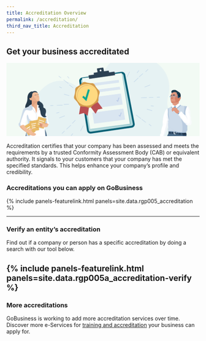 ```yaml
---
title: Accreditation Overview
permalink: /accreditation/
third_nav_title: Accreditation
---
```


## Get your business accreditated

![Accreditation Overview](/images/grow/RunandGrow_Accreditation.svg)

Accreditation certifies that your company has been assessed and meets the requirements by a trusted Conformity Assessment Body (CAB) or equivalent authority. It signals to your customers that your company has met the specified standards. This helps enhance your company’s profile and credibility.

### Accreditations you can apply on GoBusiness

{% include panels-featurelink.html panels=site.data.rgp005_accreditation %}

----

### Verify an entity’s accreditation

Find out if a company or person has a specific accreditation by doing a search with our tool below.

{% include panels-featurelink.html panels=site.data.rgp005a_accreditation-verify %}
---

### More accreditations

GoBusiness is working to add more accreditation services over time. Discover more e-Services for [training and accreditation](/e-services/training-and-accreditation/?src=rungrow-accreditation) your business can apply for.

<script src="/jquery/jquery.min.js"></script>
<script src="/jquery/bp-menu-new-tab.js"></script>
